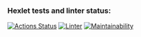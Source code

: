### Hexlet tests and linter status:
[![Actions Status](https://github.com/Panasi/frontend-project-lvl1/workflows/hexlet-check/badge.svg)](https://github.com/Panasi/frontend-project-lvl1/actions)
[![Linter](https://github.com/Panasi/frontend-project-lvl1/actions/workflows/linter.yml/badge.svg)](https://github.com/Panasi/frontend-project-lvl1/actions/workflows/linter.yml)
[![Maintainability](https://api.codeclimate.com/v1/badges/a99a88d28ad37a79dbf6/maintainability)](https://codeclimate.com/github/codeclimate/codeclimate/maintainability)